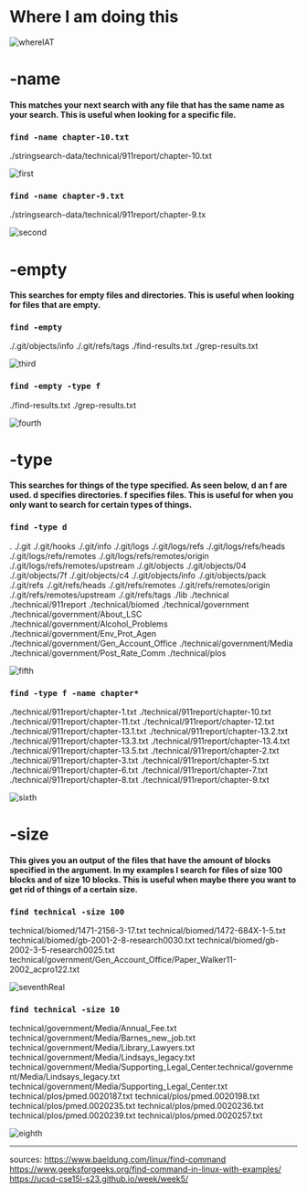 # Where I am doing this
![whereIAT](whereIAT.png)

# -name
#### This matches your next search with any file that has the same name as your search. This is useful when looking for a specific file.
### `find -name chapter-10.txt`
./stringsearch-data/technical/911report/chapter-10.txt

![first](firstReal.png)

### `find -name chapter-9.txt`
./stringsearch-data/technical/911report/chapter-9.tx

![second](secondReal.png)


# -empty
#### This searches for empty files and directories. This is useful when looking for files that are empty.
### `find -empty`
./.git/objects/info
./.git/refs/tags
./find-results.txt
./grep-results.txt

![third](thirdReal.png)

### `find -empty -type f`
./find-results.txt
./grep-results.txt

![fourth](fourthReal.png)


# -type
#### This searches for things of the type specified. As seen below, d an f are used. d specifies directories. f specifies files. This is useful for when you only want to search for certain types of things.
### `find -type d`
.
./.git
./.git/hooks
./.git/info
./.git/logs
./.git/logs/refs
./.git/logs/refs/heads
./.git/logs/refs/remotes
./.git/logs/refs/remotes/origin
./.git/logs/refs/remotes/upstream
./.git/objects
./.git/objects/04
./.git/objects/7f
./.git/objects/c4
./.git/objects/info
./.git/objects/pack
./.git/refs
./.git/refs/heads
./.git/refs/remotes
./.git/refs/remotes/origin
./.git/refs/remotes/upstream
./.git/refs/tags
./lib
./technical
./technical/911report
./technical/biomed
./technical/government
./technical/government/About_LSC
./technical/government/Alcohol_Problems
./technical/government/Env_Prot_Agen
./technical/government/Gen_Account_Office
./technical/government/Media
./technical/government/Post_Rate_Comm
./technical/plos

![fifth](realFifth.png)

### `find -type f -name chapter*`
./technical/911report/chapter-1.txt
./technical/911report/chapter-10.txt
./technical/911report/chapter-11.txt
./technical/911report/chapter-12.txt
./technical/911report/chapter-13.1.txt
./technical/911report/chapter-13.2.txt
./technical/911report/chapter-13.3.txt
./technical/911report/chapter-13.4.txt
./technical/911report/chapter-13.5.txt
./technical/911report/chapter-2.txt
./technical/911report/chapter-3.txt
./technical/911report/chapter-5.txt
./technical/911report/chapter-6.txt
./technical/911report/chapter-7.txt
./technical/911report/chapter-8.txt
./technical/911report/chapter-9.txt

![sixth](sixthReal.png)

# -size
#### This gives you an output of the files that have the amount of blocks specified in the argument. In my examples I search for files of size 100 blocks and of size 10 blocks. This is useful when maybe there you want to get rid of things of a certain size.
### `find technical -size 100`
technical/biomed/1471-2156-3-17.txt
technical/biomed/1472-684X-1-5.txt
technical/biomed/gb-2001-2-8-research0030.txt
technical/biomed/gb-2002-3-5-research0025.txt      
technical/government/Gen_Account_Office/Paper_Walker11-2002_acpro122.txt

![seventhReal](seventhReal.png)

### `find technical -size 10`
technical/government/Media/Annual_Fee.txt
technical/government/Media/Barnes_new_job.txt
technical/government/Media/Library_Lawyers.txt     
technical/government/Media/Lindsays_legacy.txt
technical/government/Media/Supporting_Legal_Center.technical/government/Media/Lindsays_legacy.txt     
technical/government/Media/Supporting_Legal_Center.txt
technical/plos/pmed.0020187.txt
technical/plos/pmed.0020198.txt
technical/plos/pmed.0020235.txt
technical/plos/pmed.0020236.txt
technical/plos/pmed.0020239.txt
technical/plos/pmed.0020257.txt

![eighth](eigthReal.png)


----------------
sources:
https://www.baeldung.com/linux/find-command
https://www.geeksforgeeks.org/find-command-in-linux-with-examples/
https://ucsd-cse15l-s23.github.io/week/week5/
